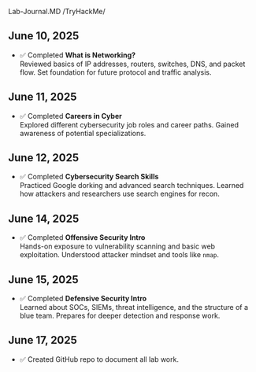 Lab-Journal.MD
/TryHackMe/

## June 10, 2025
- ✅ Completed **What is Networking?**  
  Reviewed basics of IP addresses, routers, switches, DNS, and packet flow. Set foundation for future protocol and traffic analysis.

## June 11, 2025
- ✅ Completed **Careers in Cyber**  
  Explored different cybersecurity job roles and career paths. Gained awareness of potential specializations.

## June 12, 2025
- ✅ Completed **Cybersecurity Search Skills**  
  Practiced Google dorking and advanced search techniques. Learned how attackers and researchers use search engines for recon.

## June 14, 2025
- ✅ Completed **Offensive Security Intro**  
  Hands-on exposure to vulnerability scanning and basic web exploitation. Understood attacker mindset and tools like `nmap`.

## June 15, 2025
- ✅ Completed **Defensive Security Intro**  
  Learned about SOCs, SIEMs, threat intelligence, and the structure of a blue team. Prepares for deeper detection and response work.

## June 17, 2025
- ✅ Created GitHub repo to document all lab work.

